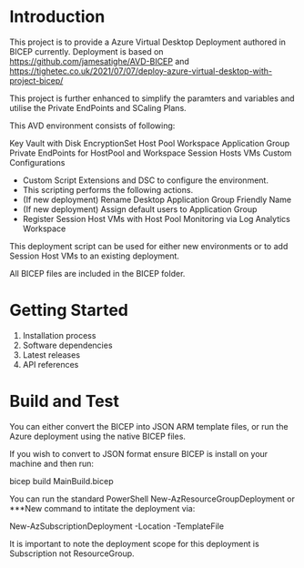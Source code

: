 # Introduction 
This project is to provide a Azure Virtual Desktop Deployment authored in BICEP currently.
Deployment is based on https://github.com/jamesatighe/AVD-BICEP and https://tighetec.co.uk/2021/07/07/deploy-azure-virtual-desktop-with-project-bicep/

This project is further enhanced to simplify the paramters and variables and utilise the Private EndPoints and SCaling Plans.

This AVD environment consists of following:

Key Vault with Disk EncryptionSet
Host Pool
Workspace
Application Group
Private EndPoints for HostPool and Workspace
Session Hosts VMs
Custom Configurations
- Custom Script Extensions and DSC to configure the environment. 
- This scripting performs the following actions.
- (If new deployment) Rename Desktop Application Group Friendly Name
- (If new deployment) Assign default users to Application Group
- Register Session Host VMs with Host Pool
Monitoring via Log Analytics Workspace

This deployment script can be used for either new environments or to add Session Host VMs to an existing deployment.

All BICEP files are included in the BICEP folder.

# Getting Started
1.	Installation process
2.	Software dependencies
3.	Latest releases
4.	API references

# Build and Test
You can either convert the BICEP into JSON ARM template files, or run the Azure deployment using the native BICEP files.

If you wish to convert to JSON format ensure BICEP is install on your machine and then run:

bicep build MainBuild.bicep

You can run the standard PowerShell New-AzResourceGroupDeployment or ***New command to intitate the deployment via:

New-AzSubscriptionDeployment -Location -TemplateFile

It is important to note the deployment scope for this deployment is Subscription not ResourceGroup. 
